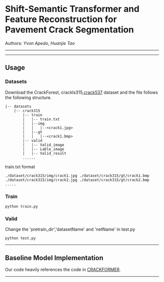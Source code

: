 #  Shift-Semantic Transformer and Feature Reconstruction for Pavement Crack Segmentation

Authors: *Yvon Apedo*, *Huanjie Tao*

---


---

## Usage
### Datasets
Download the CrackForest, crackls315,[crack537](https://www.sciencedirect.com/science/article/pii/S0925231219300566) dataset and the file follows the following structure.

```
|-- datasets
    |-- crack315
        |-- train
        |   |-- train.txt
        |   |--img
        |   |   |--<crack1.jpg>
        |   |--gt
        |   |   |--<crack1.bmp>
        |-- valid
        |   |-- Valid_image
        |   |-- Lable_image
        |   |-- Valid_result
        ......
```

train.txt format
```
./dataset/crack315/img/crack1.jpg ./dataset/crack315/gt/crack1.bmp
./dataset/crack315/img/crack2.jpg ./dataset/crack315/gt/crack2.bmp
.....
```
### Train

```
python train.py
```
### Valid

Change the 'pretrain_dir','datasetName' and 'netName' in test.py

```
python test.py
```

---
## Baseline Model Implementation

Our code heavily references the code in [CRACKFORMER](https://github.com/LouisNUST/CrackFormer-II).

---

